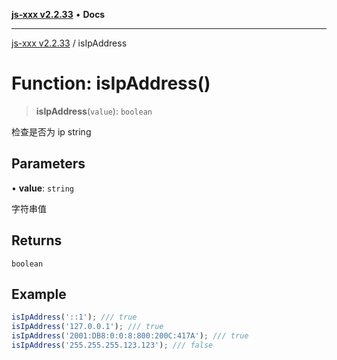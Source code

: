 [**js-xxx v2.2.33**](../README.md) • **Docs**

***

[js-xxx v2.2.33](../README.md) / isIpAddress

# Function: isIpAddress()

> **isIpAddress**(`value`): `boolean`

检查是否为 ip string

## Parameters

• **value**: `string`

字符串值

## Returns

`boolean`

## Example

```ts
isIpAddress('::1'); /// true
isIpAddress('127.0.0.1'); /// true
isIpAddress('2001:DB8:0:0:8:800:200C:417A'); /// true
isIpAddress('255.255.255.123.123'); /// false
```

